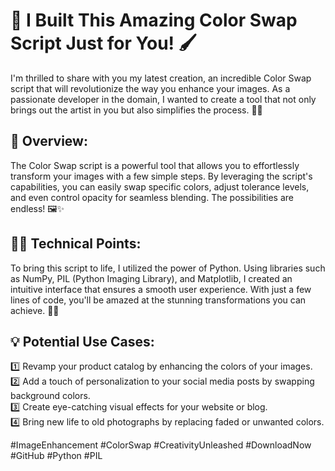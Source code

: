 # 🎨 I Built This Amazing Color Swap Script Just for You! 🖌️
I'm thrilled to share with you my latest creation, an incredible Color Swap script that will revolutionize the way you enhance your images. As a passionate developer in the domain, I wanted to create a tool that not only brings out the artist in you but also simplifies the process. 🌈💡

## 🔧 Overview:
The Color Swap script is a powerful tool that allows you to effortlessly transform your images with a few simple steps. By leveraging the script's capabilities, you can easily swap specific colors, adjust tolerance levels, and even control opacity for seamless blending. The possibilities are endless! 🖼️✨

## 👨‍💻 Technical Points:
To bring this script to life, I utilized the power of Python. Using libraries such as NumPy, PIL (Python Imaging Library), and Matplotlib, I created an intuitive interface that ensures a smooth user experience. With just a few lines of code, you'll be amazed at the stunning transformations you can achieve. 🐍🚀

## 💡 Potential Use Cases:
1️⃣ Revamp your product catalog by enhancing the colors of your images. <br>
2️⃣ Add a touch of personalization to your social media posts by swapping background colors. <br>
3️⃣ Create eye-catching visual effects for your website or blog. <br>
4️⃣ Bring new life to old photographs by replacing faded or unwanted colors. <br>


#ImageEnhancement #ColorSwap #CreativityUnleashed #DownloadNow #GitHub #Python #PIL
